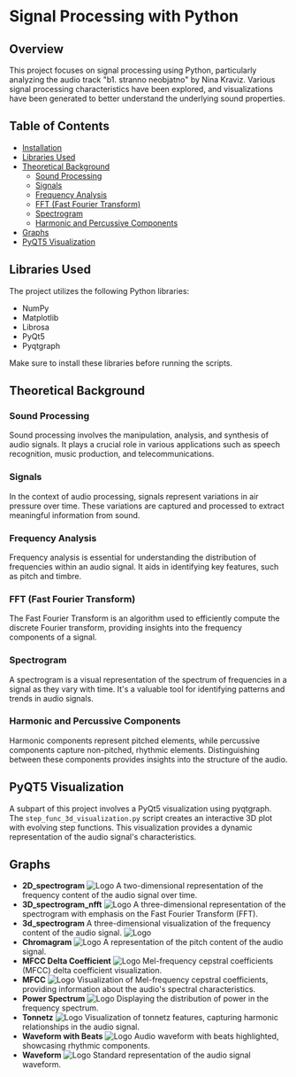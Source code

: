 # Signal Processing with Python

## Overview

This project focuses on signal processing using Python, particularly analyzing the audio track "b1. stranno neobjatno" by Nina Kraviz. Various signal processing characteristics have been explored, and visualizations have been generated to better understand the underlying sound properties.

## Table of Contents

- [Installation](#installation)
- [Libraries Used](#libraries-used)
- [Theoretical Background](#theoretical-background)
  - [Sound Processing](#sound-processing)
  - [Signals](#signals)
  - [Frequency Analysis](#frequency-analysis)
  - [FFT (Fast Fourier Transform)](#fft-fast-fourier-transform)
  - [Spectrogram](#spectrogram)
  - [Harmonic and Percussive Components](#harmonic-and-percussive-components)
- [Graphs](#graphs)
- [PyQT5 Visualization](#pyqt5-visualization)

## Libraries Used

The project utilizes the following Python libraries:

- NumPy
- Matplotlib
- Librosa
- PyQt5
- Pyqtgraph

Make sure to install these libraries before running the scripts.

## Theoretical Background

### Sound Processing

Sound processing involves the manipulation, analysis, and synthesis of audio signals. It plays a crucial role in various applications such as speech recognition, music production, and telecommunications.

### Signals

In the context of audio processing, signals represent variations in air pressure over time. These variations are captured and processed to extract meaningful information from sound.

### Frequency Analysis

Frequency analysis is essential for understanding the distribution of frequencies within an audio signal. It aids in identifying key features, such as pitch and timbre.

### FFT (Fast Fourier Transform)

The Fast Fourier Transform is an algorithm used to efficiently compute the discrete Fourier transform, providing insights into the frequency components of a signal.

### Spectrogram

A spectrogram is a visual representation of the spectrum of frequencies in a signal as they vary with time. It's a valuable tool for identifying patterns and trends in audio signals.

### Harmonic and Percussive Components

Harmonic components represent pitched elements, while percussive components capture non-pitched, rhythmic elements. Distinguishing between these components provides insights into the structure of the audio.

## PyQT5 Visualization

A subpart of this project involves a PyQt5 visualization using pyqtgraph. The `step_func_3d_visualization.py` script creates an interactive 3D plot with evolving step functions. This visualization provides a dynamic representation of the audio signal's characteristics.



## Graphs

- **2D_spectrogram**
![Logo](pngs/2d_spectogram.png)
 A two-dimensional representation of the frequency content of the audio signal over time.
- **3D_spectrogram_nfft**
![Logo](pngs/3D_spectrogram.png)
 A three-dimensional representation of the spectrogram with emphasis on the Fast Fourier Transform (FFT).
- **3d_spectrogram** A three-dimensional visualization of the frequency content of the audio signal.
![Logo](pngs/3d_spectrogram.png)
- **Chromagram** 
![Logo](pngs/Chromagram.png)
A representation of the pitch content of the audio signal.
- **MFCC Delta Coefficient** 
![Logo](<pngs/MFCC Delta Coeficient.png>)
Mel-frequency cepstral coefficients (MFCC) delta coefficient visualization.
- **MFCC** 
![Logo](pngs/MFCC.png)
Visualization of Mel-frequency cepstral coefficients, providing information about the audio's spectral characteristics.
- **Power Spectrum** 
![Logo](<pngs/Power spectrum.png>)
Displaying the distribution of power in the frequency spectrum.
- **Tonnetz** 
![Logo](pngs/Tonnetz.png)
Visualization of tonnetz features, capturing harmonic relationships in the audio signal.
- **Waveform with Beats**
![Logo](<pngs/Waveform with Beats.png>)
 Audio waveform with beats highlighted, showcasing rhythmic components.
- **Waveform**
![Logo](pngs/Waveform.png)
 Standard representation of the audio signal waveform.

